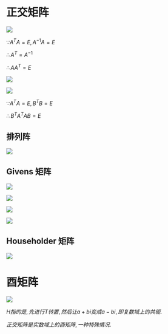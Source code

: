 # 正交矩阵

![](./images/2020-12-28-08-14-59.png)

$\because A^TA=E, A^{-1}A=E$

$\therefore A^T=A^{-1}$

$\therefore AA^T=E$

![](./images/2020-12-28-08-22-49.png)

![](./images/2020-12-28-08-23-08.png)

$\because A^TA=E, B^TB=E$

$\therefore B^TA^TAB=E$

## 排列阵

![](./images/2020-12-28-08-41-48.png)

## Givens 矩阵

![](./images/2020-12-28-09-03-14.png)

![](./images/2020-12-28-09-05-56.png)

![](./images/2020-12-28-09-06-12.png)

![](./images/2020-12-28-09-06-27.png)

## Householder 矩阵

![](./images/2020-12-28-09-07-01.png)

# 酉矩阵

![](./images/2020-12-28-09-11-54.png)

$H指的是, 先进行T转置, 然后让a+bi变成a-bi, 即复数域上的共轭.$

$正交矩阵是实数域上的酉矩阵, 一种特殊情况.$